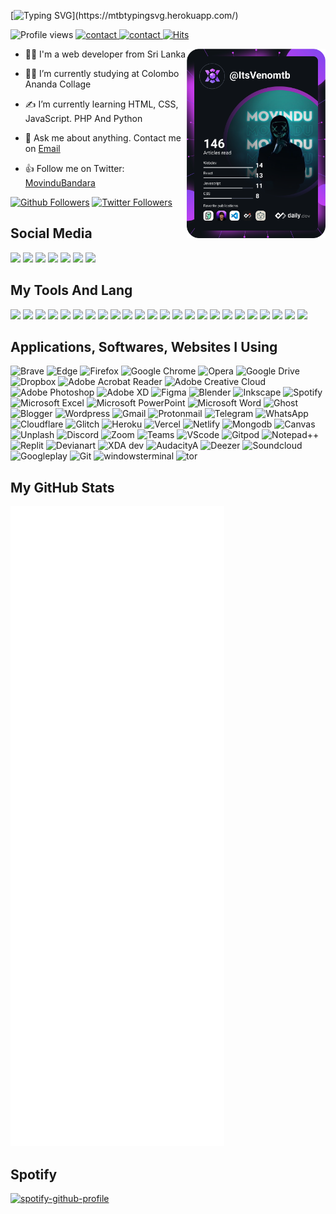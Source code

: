 [![Typing SVG](https://readme-typing-svg.herokuapp.com?font=Play&size=32&color=C8C8C8&lines=Hi+I'm+Movindu+Bandara.)](https://mtbtypingsvg.herokuapp.com/)

![Profile views](https://gpvc.arturio.dev/Movindutb)
<a href="#"> ![contact](https://img.shields.io/badge/Contact%20me-On%20Telegram-blue) </a>
<a href="https://movindu.codes">![contact](https://img.shields.io/badge/Visit%20Web-movindu.codes-red) </a>
[![Hits](https://hits.seeyoufarm.com/api/count/incr/badge.svg?url=https%3A%2F%2Fgithub.com%2FMovindutb&count_bg=%239673DF&title_bg=%23555555&icon=github.svg&icon_color=%23E7E7E7&title=Hits&edge_flat=false)](https://github.com/Movindutb)

<img width="44%" align="right" alt="Github" src="https://github.com/Movindutb/Movindutb/raw/main/devcard.svg" />

- 👨‍💻 I'm a web developer from Sri Lanka

- 👩‍🎓 I’m currently studying at Colombo Ananda Collage

- ✍ I’m currently learning HTML, CSS, JavaScript. PHP And Python

- 💬 Ask me about anything. Contact me on <a href=mailto:me@movindu.codes>Email</a>

- 👍 Follow me on Twitter:  <a href="https://twitter.com/MovinduBandara">MovinduBandara</a>

[![Github Followers](https://img.shields.io/github/followers/Movindutb?style=social)](https://github.com/Movindutb)
[![Twitter Followers](https://img.shields.io/twitter/follow/MovinduBandara?label=Followers&style=social)](https://twitter.com/MovinduBandara)

##  Social  Media

<a href="https://www.instagram.com/itsmovindutb/"><img width="5%" href="#" src="https://www.vectorlogo.zone/logos/instagram/instagram-tile.svg"></a>
<a href="https://pin.it/5xz1CPV"><img width="5%" href="#" src="https://www.vectorlogo.zone/logos/pinterest/pinterest-tile.svg"></a>
<a href="https://twitter.com/MovinduBandara"><img width="5%" href="#" src="https://www.vectorlogo.zone/logos/twitter/twitter-tile.svg"></a>
<a href="https://github.com/Movindutb"><img width="5%" href="#" src="https://www.vectorlogo.zone/logos/github/github-tile.svg"></a>
<a href="https://discordapp.com/users/EN-J0Y#5504"><img width="5%" href="#" src="https://www.vectorlogo.zone/logos/discordapp/discordapp-tile.svg"></a>
<a href="https://www.twitch.tv/itsvenomtb"><img width="5%" href="#" src="https://www.vectorlogo.zone/logos/twitch/twitch-tile.svg"></a>
<a href="https://open.spotify.com/user/31qupi4m7yencnyxl7ilnbclk6km"><img width="5%" href="#" src="https://www.vectorlogo.zone/logos/spotify/spotify-tile.svg"></a>

## My Tools And Lang 

  <code><img width="5%"  src="https://www.vectorlogo.zone/logos/w3_html5/w3_html5-icon.svg"></code>
    <code><img width="5%"  src="https://www.vectorlogo.zone/logos/w3_css/w3_css-icon.svg"></code>
  <code><img width="5%"  src="https://www.vectorlogo.zone/logos/javascript/javascript-icon.svg"></code>
  <code><img width="5%"  src="https://www.vectorlogo.zone/logos/python/python-icon.svg"></code>
      <code><img width="5%"  src="https://www.vectorlogo.zone/logos/nodejs/nodejs-icon.svg"></code>
        <code><img width="5%"  src="https://www.vectorlogo.zone/logos/sass-lang/sass-lang-icon.svg"></code>
    <code><img width="5%"  src="https://www.vectorlogo.zone/logos/github/github-icon.svg"></code>
  <code><img width="5%"  src="https://www.vectorlogo.zone/logos/git-scm/git-scm-icon.svg"></code>
    <code><img width="5%"  src="https://www.vectorlogo.zone/logos/gitlab/gitlab-icon.svg"></code>
   <code><img width="5%"  src="https://www.vectorlogo.zone/logos/google_cloud/google_cloud-icon.svg"></code>
    <code><img width="5%"  src="https://www.vectorlogo.zone/logos/google/google-icon.svg"></code>
        <code><img width="5%"  src="https://www.vectorlogo.zone/logos/bracketsio/bracketsio-icon.svg"></code>
    <code><img width="5%"  src="https://www.vectorlogo.zone/logos/blogger/blogger-icon.svg"></code>
        <code><img width="5%"  src="https://www.vectorlogo.zone/logos/spotify/spotify-icon.svg"></code>
    <code><img width="5%"  src="https://www.vectorlogo.zone/logos/android/android-icon.svg"></code>
        <code><img width="5%"  src="https://www.vectorlogo.zone/logos/microsoft/microsoft-icon.svg"></code>
        <code><img width="5%"  src="https://www.vectorlogo.zone/logos/flarum/flarum-icon.svg"></code>
        <code><img width="5%"  src="https://www.vectorlogo.zone/logos/gravatar/gravatar-icon.svg"></code>
        <code><img width="5%"  src="https://www.vectorlogo.zone/logos/reactjs/reactjs-icon.svg"></code>
        <code><img width="5%"  src="https://www.vectorlogo.zone/logos/ampproject/ampproject-icon.svg"></code>
        <code><img width="5%"  src="https://www.vectorlogo.zone/logos/producthunt/producthunt-icon.svg"></code>
        <code><img width="5%"  src="https://www.vectorlogo.zone/logos/vuejs/vuejs-icon.svg"></code>
        <code><img width="5%"  src="https://www.vectorlogo.zone/logos/digitalocean/digitalocean-icon.svg"></code>
        <code><img width="5%"  src="https://www.vectorlogo.zone/logos/canva/canva-icon.svg"></code>
                
## Applications, Softwares, Websites I Using

![Brave](https://img.shields.io/badge/Brave-FB542B?style=for-the-badge&logo=Brave&logoColor=white)
![Edge](https://img.shields.io/badge/Edge-0078D7?style=for-the-badge&logo=Microsoft-edge&logoColor=white)
![Firefox](https://img.shields.io/badge/Firefox-FF7139?style=for-the-badge&logo=Firefox-Browser&logoColor=white)
![Google Chrome](https://img.shields.io/badge/Google%20Chrome-4285F4?style=for-the-badge&logo=GoogleChrome&logoColor=white)
![Opera](https://img.shields.io/badge/Opera-FF1B2D?style=for-the-badge&logo=Opera&logoColor=white)
![Google Drive](https://img.shields.io/badge/Google%20Drive-4285F4?style=for-the-badge&logo=googledrive&logoColor=white)
![Dropbox](https://img.shields.io/badge/Dropbox-%233B4D98.svg?style=for-the-badge&logo=Dropbox&logoColor=white)
![Adobe Acrobat Reader](https://img.shields.io/badge/Adobe%20Acrobat%20Reader-EC1C24.svg?style=for-the-badge&logo=Adobe%20Acrobat%20Reader&logoColor=white)
![Adobe Creative Cloud](https://img.shields.io/badge/Adobe%20Creative%20Cloud-DA1F26.svg?style=for-the-badge&logo=Adobe%20Creative%20Cloud&logoColor=white)
![Adobe Photoshop](https://img.shields.io/badge/adobephotoshop-%2331A8FF.svg?style=for-the-badge&logo=adobephotoshop&logoColor=white)
![Adobe XD](https://img.shields.io/badge/Adobe%20XD-470137?style=for-the-badge&logo=Adobe%20XD&logoColor=#FF61F6)
![Figma](https://img.shields.io/badge/figma-%23F24E1E.svg?style=for-the-badge&logo=figma&logoColor=white)
![Blender](https://img.shields.io/badge/blender-%23F5792A.svg?style=for-the-badge&logo=blender&logoColor=white)
![Inkscape](https://img.shields.io/badge/Inkscape-e0e0e0?style=for-the-badge&logo=inkscape&logoColor=080A13)
![Spotify](https://img.shields.io/badge/Spotify-1ED760?style=for-the-badge&logo=spotify&logoColor=white)
![Microsoft Excel](https://img.shields.io/badge/Microsoft_Excel-217346?style=for-the-badge&logo=microsoft-excel&logoColor=white)
![Microsoft PowerPoint](https://img.shields.io/badge/Microsoft_PowerPoint-B7472A?style=for-the-badge&logo=microsoft-powerpoint&logoColor=white)
![Microsoft Word](https://img.shields.io/badge/Microsoft_Word-2B579A?style=for-the-badge&logo=microsoft-word&logoColor=white)
![Ghost](https://img.shields.io/badge/Ghost-000?style=for-the-badge&logo=ghost&logoColor=white)
![Blogger](https://img.shields.io/badge/Blogger-FF5722?style=for-the-badge&logo=blogger&logoColor=white)
![Wordpress](https://img.shields.io/badge/Wordpress-21759B?style=for-the-badge&logo=wordpress&logoColor=white)
![Gmail](https://img.shields.io/badge/Gmail-D14836?style=for-the-badge&logo=gmail&logoColor=white)
![Protonmail](https://img.shields.io/badge/ProtonMail-8B89CC?style=for-the-badge&logo=protonmail&logoColor=white)
![Telegram](https://img.shields.io/badge/Telegram-2CA5E0?style=for-the-badge&logo=telegram&logoColor=white)
![WhatsApp](https://img.shields.io/badge/WhatsApp-25D366?style=for-the-badge&logo=whatsapp&logoColor=white)
![Cloudflare](https://img.shields.io/badge/Cloudflare-F38020?style=for-the-badge&logo=Cloudflare&logoColor=white)
![Glitch](https://img.shields.io/badge/Glitch-2800ff?style=for-the-badge&logo=glitch&logoColor=white)
![Heroku](https://img.shields.io/badge/Heroku-430098?style=for-the-badge&logo=heroku&logoColor=white)
![Vercel](https://img.shields.io/badge/Vercel-000000?style=for-the-badge&logo=vercel&logoColor=white)
![Netlify](https://img.shields.io/badge/Netlify-00C7B7?style=for-the-badge&logo=netlify&logoColor=white)
![Mongodb](https://img.shields.io/badge/MongoDB-4EA94B?style=for-the-badge&logo=mongodb&logoColor=white)
![Canvas](https://img.shields.io/badge/Canva-%2300C4CC.svg?&style=for-the-badge&logo=Canva&logoColor=white)
![Unplash](https://img.shields.io/badge/Unsplash-000000?style=for-the-badge&logo=Unsplash&logoColor=white)
![Discord](https://img.shields.io/badge/Discord-5865F2?style=for-the-badge&logo=discord&logoColor=white)
![Zoom](https://img.shields.io/badge/Zoom-2D8CFF?style=for-the-badge&logo=zoom&logoColor=whit)
![Teams](https://img.shields.io/badge/Microsoft_Teams-6264A7?style=for-the-badge&logo=microsoft-teams&logoColor=white)
![VScode](https://img.shields.io/badge/VSCode-0078D4?style=for-the-badge&logo=visual%20studio%20code&logoColor=white)
![Gitpod](https://img.shields.io/badge/Gitpod-000000?style=for-the-badge&logo=gitpod&logoColor=#FFAE33)
![Notepad++](https://img.shields.io/badge/Notepad++-90E59A.svg?style=for-the-badge&logo=notepad%2B%2B&logoColor=black)
![Replit](https://img.shields.io/badge/replit-667881?style=for-the-badge&logo=replit&logoColor=white)
![Devianart](https://img.shields.io/badge/DeviantArt-05CC47?style=for-the-badge&logo=deviantart&logoColor=white)
![XDA dev](https://img.shields.io/badge/xda%20developers-2DAAE9?style=for-the-badge&logo=xda-developers&logoColor=white)
![AudacityA](https://img.shields.io/badge/Audacity-0000CC?style=for-the-badge&logo=audacity&logoColor=white)
![Deezer](https://img.shields.io/badge/Deezer-FEAA2D?style=for-the-badge&logo=deezer&logoColor=white)
![Soundcloud](https://img.shields.io/badge/SoundCloud-FF3300?style=for-the-badge&logo=soundcloud&logoColor=white)
![Googleplay](https://img.shields.io/badge/Google_Play-414141?style=for-the-badge&logo=google-play&logoColor=white)
![Git](https://img.shields.io/badge/GIT-E44C30?style=for-the-badge&logo=git&logoColor=white)
![windowsterminal](https://img.shields.io/badge/windows%20terminal-4D4D4D?style=for-the-badge&logo=windows%20terminal&logoColor=white)
![tor](https://img.shields.io/badge/Tor_Browser-7D4698?style=for-the-badge&logo=Tor-Browser&logoColor=white)

## My GitHub Stats

<img src="https://github.com/Movindutb/Movindutb/blob/main/github-metrics.svg" alt="Metrics">

## Spotify

[![spotify-github-profile](https://spotify-github-profile.vercel.app/api/view?uid=31qupi4m7yencnyxl7ilnbclk6km&cover_image=true&theme=default&bar_color_cover=true)](https://spotify-github-profile.vercel.app/api/view?uid=31qupi4m7yencnyxl7ilnbclk6km&redirect=true)
